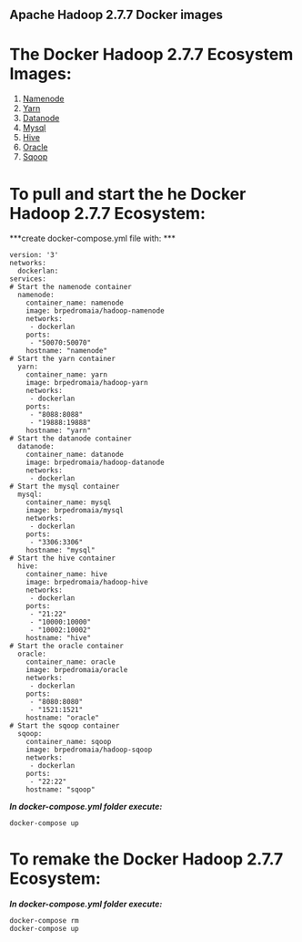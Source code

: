 ## Apache Hadoop 2.7.7 Docker images

# The Docker Hadoop 2.7.7 Ecosystem Images:

01. [Namenode](https://hub.docker.com/r/brpedromaia/hadoop-namenode)
02. [Yarn](https://hub.docker.com/r/brpedromaia/hadoop-yarn)
03. [Datanode](https://hub.docker.com/r/brpedromaia/hadoop-datanode)
04. [Mysql](https://hub.docker.com/r/brpedromaia/mysql)
05. [Hive](https://hub.docker.com/r/brpedromaia/hadoop-hive)
06. [Oracle](https://hub.docker.com/r/brpedromaia/oracle)
07. [Sqoop](https://hub.docker.com/r/brpedromaia/hadoop-sqoop)

# To pull and start the he Docker Hadoop 2.7.7 Ecosystem:
***create docker-compose.yml file with: ***

```
version: '3'
networks: 
  dockerlan:
services:
# Start the namenode container
  namenode:
    container_name: namenode
    image: brpedromaia/hadoop-namenode
    networks:
     - dockerlan
    ports:
     - "50070:50070"
    hostname: "namenode"
# Start the yarn container
  yarn:
    container_name: yarn
    image: brpedromaia/hadoop-yarn
    networks:
     - dockerlan
    ports:
     - "8088:8088"
     - "19888:19888"
    hostname: "yarn"
# Start the datanode container
  datanode:
    container_name: datanode
    image: brpedromaia/hadoop-datanode
    networks:
     - dockerlan
# Start the mysql container
  mysql:
    container_name: mysql
    image: brpedromaia/mysql
    networks:
     - dockerlan
    ports:
     - "3306:3306"
    hostname: "mysql"
# Start the hive container
  hive:
    container_name: hive
    image: brpedromaia/hadoop-hive
    networks:
     - dockerlan
    ports:
     - "21:22"
     - "10000:10000"
     - "10002:10002"
    hostname: "hive"
# Start the oracle container
  oracle:
    container_name: oracle
    image: brpedromaia/oracle
    networks:
     - dockerlan
    ports:
     - "8080:8080"
     - "1521:1521"
    hostname: "oracle"
# Start the sqoop container
  sqoop:
    container_name: sqoop
    image: brpedromaia/hadoop-sqoop
    networks:
     - dockerlan
    ports:
     - "22:22"
    hostname: "sqoop"

```
***In docker-compose.yml folder execute:***
```
docker-compose up
```

# To remake the Docker Hadoop 2.7.7 Ecosystem:
***In docker-compose.yml folder execute:***
```
docker-compose rm
docker-compose up
```